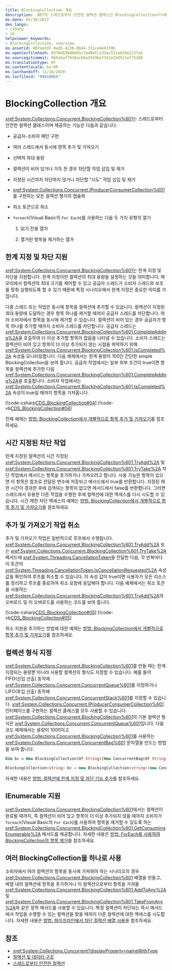 ```yaml
---
title: BlockingCollection 개요
description: .NET의 스레드로부터 안전한 컬렉션 클래스인 BlockingCollection<T>에 대해 알아봅니다. 이 클래스는 동시에 항목을 추가하고 여러 스레드에서 가져오기 등의 기능을 제공합니다.
ms.date: 03/30/2017
dev_langs:
- csharp
- vb
helpviewer_keywords:
- BlockingCollection, overview
ms.assetid: 987ea3d7-0ad5-4238-8b64-331ce4eb3f0b
ms.openlocfilehash: 0378d038d6081c7ad04fc233ac151ab2bb223fa5
ms.sourcegitcommit: 965a5af7918acb0a3fd3baf342e15d511ef75188
ms.translationtype: HT
ms.contentlocale: ko-KR
ms.lasthandoff: 11/18/2020
ms.locfileid: "94818664"
---
```

# <a name="blockingcollection-overview"></a>BlockingCollection 개요
<xref:System.Collections.Concurrent.BlockingCollection%601>는 스레드로부터 안전한 컬렉션 클래스이며 제공하는 기능은 다음과 같습니다.  
  
- 공급자-소비자 패턴 구현  
  
- 여러 스레드에서 동시에 항목 추가 및 가져오기  
  
- 선택적 최대 용량  
  
- 컬렉션이 비어 있거나 가득 찬 경우 차단할 작업 삽입 및 제거  
  
- 지정된 시간까지 차단하지 않거나 차단할 “시도” 작업 삽입 및 제거  
  
- <xref:System.Collections.Concurrent.IProducerConsumerCollection%601>를 구현하는 모든 컬렉션 형식의 캡슐화  
  
- 취소 토큰으로 취소  
  
- `foreach`(Visual Basic의 `For Each`)를 사용하는 다음 두 가지 유형의 열거  
  
    1. 읽기 전용 열거  
  
    2. 열거된 항목을 제거하는 열거  
  
## <a name="bounding-and-blocking-support"></a>한계 지정 및 차단 지원  
 <xref:System.Collections.Concurrent.BlockingCollection%601>는 한계 지정 및 차단을 지원합니다. 한계 지정이란 컬렉션의 최대 용량을 설정하는 것을 의미합니다. 메모리에서 컬렉션의 최대 크기를 제어할 수 있고 공급자 스레드가 소비자 스레드와 보조를 맞춰 실행되도록 할 수 있기 때문에 특정 시나리오에서 한계 지정은 중요한 의미를 가집니다.  
  
 다중 스레드 또는 작업은 동시에 항목을 컬렉션에 추가할 수 있습니다. 컬렉션이 지정된 최대 용량에 도달하는 경우 항목 하나를 제거할 때까지 공급자 스레드를 차단합니다. 여러 소비자에서 항목을 동시에 제거할 수 있습니다. 컬렉션이 비어 있는 경우 공급자가 항목 하나를 추가할 때까지 소비자 스레드를 차단합니다. 공급자 스레드는 <xref:System.Collections.Concurrent.BlockingCollection%601.CompleteAdding%2A>을 호출하여 더 이상 추가할 항목이 없음을 나타낼 수 있습니다. 소비자 스레드는 컬렉션이 비어 있고 항목이 더 이상 추가되지 않는 시점을 파악하기 위해 <xref:System.Collections.Concurrent.BlockingCollection%601.IsCompleted%2A> 속성을 모니터링합니다. 다음 예제에서는 한계 용량이 100인 간단한 simple BlockingCollection을 보여 줍니다. 공급자 작업에서는 일부 외부 조건이 true이면 항목을 컬렉션에 추가한 다음 <xref:System.Collections.Concurrent.BlockingCollection%601.CompleteAdding%2A>을 호출합니다. 소비자 작업에서는 <xref:System.Collections.Concurrent.BlockingCollection%601.IsCompleted%2A> 속성이 true일 때까지 항목을 가져옵니다.  
  
 [!code-csharp[CDS_BlockingCollection#04](../../../../samples/snippets/csharp/VS_Snippets_Misc/cds_blockingcollection/cs/blockingcollection.cs#04)]
 [!code-vb[CDS_BlockingCollection#04](../../../../samples/snippets/visualbasic/VS_Snippets_Misc/cds_blockingcollection/vb/introsnippetsbc.vb#04)]  
  
 전체 예제는 [방법: BlockingCollection에서 개별적으로 항목 추가 및 가져오기](how-to-add-and-take-items.md)를 참조하세요.  
  
## <a name="timed-blocking-operations"></a>시간 지정된 차단 작업  
 한계 지정된 컬렉션의 시간 지정된 <xref:System.Collections.Concurrent.BlockingCollection%601.TryAdd%2A> 및 <xref:System.Collections.Concurrent.BlockingCollection%601.TryTake%2A> 차단 작업에서 메서드는 항목을 추가하거나 가져오려고 합니다. 사용 가능한 항목이 있으면 이 항목은 참조로 전달된 변수에 저장되고 메서드에서 true를 반환합니다. 지정된 제한 시간이 경과한 후에 검색되는 항목이 없으면 메서드에서 false를 반환합니다. 그러면 스레드에서 유용한 다른 작업을 수행한 후에 컬렉션에 대한 액세스를 다시 시도할 수 있습니다. 시간 제한 차단 액세스의 예제는 [방법: BlockingCollection에서 개별적으로 항목 추가 및 가져오기](how-to-add-and-take-items.md)를 참조하세요.  
  
## <a name="cancelling-add-and-take-operations"></a>추가 및 가져오기 작업 취소  
 추가 및 가져오기 작업은 일반적으로 루프에서 수행됩니다. <xref:System.Collections.Concurrent.BlockingCollection%601.TryAdd%2A> 또는 <xref:System.Collections.Concurrent.BlockingCollection%601.TryTake%2A> 메서드에 <xref:System.Threading.CancellationToken>을 전달한 다음, 각 반복마다 이 토큰의 <xref:System.Threading.CancellationToken.IsCancellationRequested%2A> 속성 값을 확인하여 루프를 취소할 수 있습니다. 이 속성 값이 true이면 사용자가 모든 리소스를 정리하고 루프를 종료하여 취소 요청에 응답해야 합니다. 다음 예제에서는 취소 토큰을 사용하는 <xref:System.Collections.Concurrent.BlockingCollection%601.TryAdd%2A>의 오버로드 및 이 오버로드를 사용하는 코드를 보여 줍니다.  
  
 [!code-csharp[CDS_BlockingCollection#05](../../../../samples/snippets/csharp/VS_Snippets_Misc/cds_blockingcollection/cs/blockingcollection.cs#05)]
 [!code-vb[CDS_BlockingCollection#05](../../../../samples/snippets/visualbasic/VS_Snippets_Misc/cds_blockingcollection/vb/introsnippetsbc.vb#05)]  
  
 취소 지원을 추가하는 방법에 대한 예제는 [방법: BlockingCollection에서 개별적으로 항목 추가 및 가져오기](how-to-add-and-take-items.md)를 참조하세요.  
  
## <a name="specifying-the-collection-type"></a>컬렉션 형식 지정  
 <xref:System.Collections.Concurrent.BlockingCollection%601>를 만들 때는 한계 지정되는 용량뿐 아니라 사용할 컬렉션의 형식도 지정할 수 있습니다. 예를 들어 FIFO(선입 선출) 동작에 <xref:System.Collections.Concurrent.ConcurrentQueue%601>를 지정하거나 LIFO(후입 선출) 동작에 <xref:System.Collections.Concurrent.ConcurrentStack%601>를 지정할 수 있습니다. <xref:System.Collections.Concurrent.IProducerConsumerCollection%601> 인터페이스를 구현하는 컬렉션 클래스를 모두 사용할 수 있습니다. <xref:System.Collections.Concurrent.BlockingCollection%601>의 기본 컬렉션 형식은 <xref:System.Collections.Concurrent.ConcurrentQueue%601>입니다. 다음 코드 예제에서는 용량이 1000이고 <xref:System.Collections.Concurrent.BlockingCollection%601>를 사용하는 <xref:System.Collections.Concurrent.ConcurrentBag%601> 문자열을 만드는 방법을 보여 줍니다.  
  
```vb  
Dim bc = New BlockingCollection(Of String)(New ConcurrentBag(Of String()), 1000)  
```  
  
```csharp  
BlockingCollection<string> bc = new BlockingCollection<string>(new ConcurrentBag<string>(), 1000 );  
```  
  
 자세한 내용은 [방법: 컬렉션에 한계 지정 및 차단 기능 추가](how-to-add-bounding-and-blocking.md)를 참조하세요.  
  
## <a name="ienumerable-support"></a>IEnumerable 지원  
 <xref:System.Collections.Concurrent.BlockingCollection%601>에서는 컬렉션이 완료될 때까지, 즉 컬렉션이 비어 있고 항목이 더 이상 추가되지 않을 때까지 소비자가 `foreach`(Visual Basic의 `For Each`)를 사용하여 항목을 제거할 수 있도록 하는 <xref:System.Collections.Concurrent.BlockingCollection%601.GetConsumingEnumerable%2A> 메서드를 제공합니다. 자세한 내용은 [방법: ForEach를 사용하여 BlockingCollection의 항목 제거](how-to-use-foreach-to-remove.md)를 참조하세요.  
  
## <a name="using-many-blockingcollections-as-one"></a>여러 BlockingCollection을 하나로 사용  
 소비자에서 여러 컬렉션의 항목을 동시에 가져와야 하는 시나리오의 경우 <xref:System.Collections.Concurrent.BlockingCollection%601> 배열을 만들고, 배열 내의 컬렉션에 항목을 추가하거나 이 컬렉션으로부터 항목을 가져올 <xref:System.Collections.Concurrent.BlockingCollection%601.AddToAny%2A> 및 <xref:System.Collections.Concurrent.BlockingCollection%601.TakeFromAny%2A>와 같은 정적 메서드를 사용할 수 있습니다. 특정 컬렉션이 차단되는 즉시 메서드에서 작업을 수행할 수 있는 컬렉션을 찾을 때까지 다른 컬렉션에 대한 액세스를 시도합니다. 자세한 내용은 [방법: 파이프라인에서 차단 컬렉션 배열 사용](how-to-use-arrays-of-blockingcollections.md)을 참조하세요.  
  
## <a name="see-also"></a>참조

- <xref:System.Collections.Concurrent?displayProperty=nameWithType>
- [컬렉션 및 데이터 구조](../index.md)
- [스레드로부터 안전한 컬렉션](index.md)

